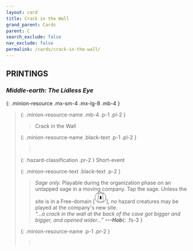 ```yaml
---
layout: card
title: Crack in the Wall
grand_parent: Cards
parent: C
search_exclude: false
nav_exclude: false
permalink: /cards/crack-in-the-wall/
---
```


## PRINTINGS


### _Middle-earth: The Lidless Eye_

{: .minion-resource .mx-sm-4 .mx-lg-8 .mb-4 }
> {: .minion-resource-name .mb-4 .p-1 .pl-2 }
> > <div class="hazard-mp"></div>
> > <div class="card-name">Crack in the Wall</div>
>
> {: .minion-resource-name .black-text .p-1 .pl-2 }
> > &nbsp;
>
> {: .hazard-classification .pr-2 }
> Short-event
>
> {: .minion-resource-text .black-text .p-2 }
> > _Sage only._ Playable during the organization phase on an untapped sage in a moving company. Tap the sage. Unless the site is in a Free-domain \[![](/assets/images/free-domain.svg)], no hazard creatures may be played at the company's new site.   <br>_“...a crack in the wall at the back of the cave got bigger and bigger, and opened wider...”_ ***---&#65279;Hob***{: .fs-3 } 
> 
> {: .minion-resource-name .p-1 .pr-2 }
> > <div class="card-shield"></div>
> > <div class="card-corruption-white">&nbsp;</div>
